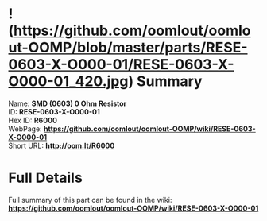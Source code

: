 
!(https://github.com/oomlout/oomlout-OOMP/blob/master/parts/RESE-0603-X-O000-01/RESE-0603-X-O000-01_420.jpg)
Summary
=================
  
Name: __SMD (0603) 0 Ohm Resistor__    
ID: __RESE-0603-X-O000-01__   
Hex ID: __R6000__   
WebPage: __https://github.com/oomlout/oomlout-OOMP/wiki/RESE-0603-X-O000-01__   
Short URL: __http://oom.lt/R6000__   

Full Details
==========================
Full summary of this part can be found in the wiki:   
__https://github.com/oomlout/oomlout-OOMP/wiki/RESE-0603-X-O000-01__    


